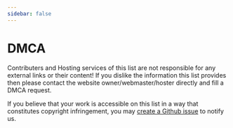 ```yaml
---
sidebar: false
---
```


# DMCA

Contributers and Hosting services of this list are not responsible for any external links or their content! If you dislike the information this list provides then please contact the website owner/webmaster/hoster directly and fill a DMCA request.

If you believe that your work is accessible on this list in a way that constitutes copyright infringement, you may [create a Github issue](https://github.com/maximousblk/piracy/issues/new) to notify us.